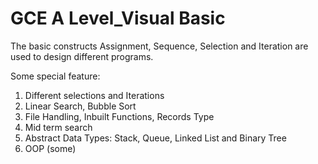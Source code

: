 # GCE A Level_Visual Basic

The basic constructs Assignment, Sequence, Selection and Iteration are used to design different programs.

Some special feature:
1. Different selections and Iterations
2. Linear Search, Bubble Sort
3. File Handling, Inbuilt Functions, Records Type
4. Mid term search
5. Abstract Data Types: Stack, Queue, Linked List and Binary Tree
6. OOP (some)
